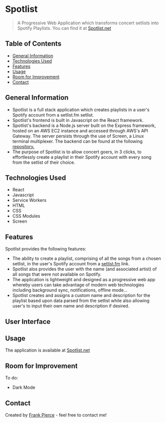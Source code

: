 # Spotlist
> A Progressive Web Application which transforms concert setlists into Spotify Playlists.
> You can find it at [Spotlist.net](https://www.spotlist.net)

## Table of Contents
* [General Information](#general-information)
* [Technologies Used](#technologies-used)
* [Features](#features)
* [Usage](#usage)
* [Room for Improvement](#room-for-improvement)
* [Contact](#contact)


## General Information
- Spotlist is a full stack application which creates playlists in a user's Spotify account from a setlist.fm setlist.
- Spotlist's frontend is built in Javascript on the React framework.
- Spotlist's backend is a Node.js server built on the Express framework, hosted on an AWS EC2 instance and accessed through AWS's API Gateway. The server persists through the use of Screen, a Linux terminal multiplexer. The backend can be found at the following [repository.](https://github.com/llleeeaaannn/spotlistAPI)
- The purpose of Spotlist is to allow concert goers, in 3 clicks, to effortlessly create a playlist in their Spotify account with every song from the setlist of their choice.


## Technologies Used
- React
- Javascript
- Service Workers
- HTML
- CSS
- CSS Modules
- Screen


## Features
Spotlist provides the following features:
- The ability to create a playlist, comprising of all the songs from a chosen setlist, in the user's Spotify account from a [setlist.fm](https://www.setlist.fm/) link.
- Spotlist alos provides the user with the name (and associated artist) of all songs that were not available on Spotify.
- The application is lightweight and designed as a progressive web app whereby users can take advantage of modern web technologies including background sync, notifications, offline mode...
- Spotlist creates and assigns a custom name and description for the playlist based upon data parsed from the setlist while also allowing user's to input their own name and description if desired.


## User Interface


## Usage
The application is available at [Spotlist.net](https://www.spotlist.net)


## Room for Improvement
To do:
- Dark Mode


## Contact
Created by [Frank Pierce](https://www.frankpierce.me/) - feel free to contact me!
